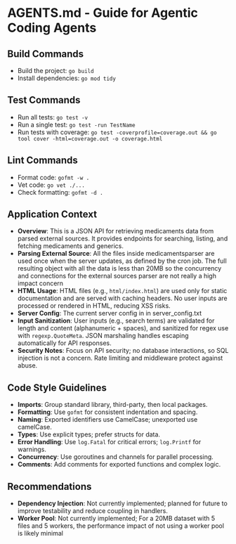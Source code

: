 # AGENTS.md - Guide for Agentic Coding Agents

## Build Commands

- Build the project: `go build`
- Install dependencies: `go mod tidy`

## Test Commands

- Run all tests: `go test -v`
- Run a single test: `go test -run TestName`
- Run tests with coverage: `go test -coverprofile=coverage.out && go tool cover
-html=coverage.out -o coverage.html`

## Lint Commands

- Format code: `gofmt -w .`
- Vet code: `go vet ./...`
- Check formatting: `gofmt -d .`

## Application Context

- **Overview**: This is a JSON API for retrieving medicaments data from parsed
  external sources. It provides endpoints for searching, listing, and fetching
  medicaments and generics.
- **Parsing External Source**: All the files inside medicamentsparser are used
  once when the server updates, as defined by the cron job. The full resulting
  object with all the data is less than 20MB so the concurrency and connections
  for the external sources parser are not really a high impact concern
- **HTML Usage**: HTML files (e.g., `html/index.html`) are used only for static
  documentation and are served with caching headers. No user inputs are
  processed or rendered in HTML, reducing XSS risks.
- **Server Config**: The current server config in in server_config.txt
- **Input Sanitization**: User inputs (e.g., search terms) are validated for
  length and content (alphanumeric + spaces), and sanitized for regex use with
  `regexp.QuoteMeta`. JSON marshaling handles escaping automatically for API responses.
- **Security Notes**: Focus on API security; no database interactions, so SQL
  injection is not a concern. Rate limiting and middleware protect against abuse.

## Code Style Guidelines

- **Imports**: Group standard library, third-party, then local packages.
- **Formatting**: Use `gofmt` for consistent indentation and spacing.
- **Naming**: Exported identifiers use CamelCase; unexported use camelCase.
- **Types**: Use explicit types; prefer structs for data.
- **Error Handling**: Use `log.Fatal` for critical errors; `log.Printf` for warnings.
- **Concurrency**: Use goroutines and channels for parallel processing.
- **Comments**: Add comments for exported functions and complex logic.

## Recommendations

- **Dependency Injection**: Not currently implemented; planned for future to
  improve testability and reduce coupling in handlers.
- **Worker Pool**: Not currently implemented; For a 20MB dataset with 5 files
  and 5 workers, the performance impact of not using a worker pool is likely minimal
